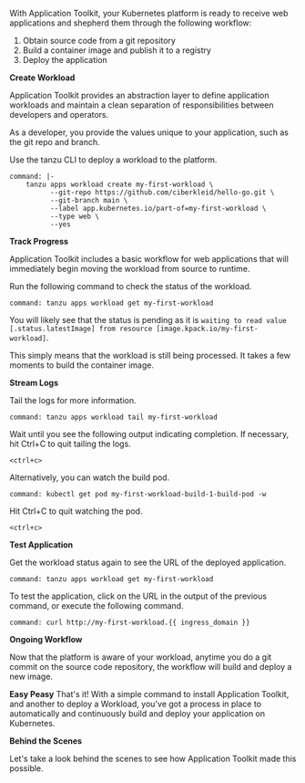 With Application Toolkit, your Kubernetes platform is ready to receive web applications and shepherd them through the following workflow:
1. Obtain source code from a git repository
2. Build a container image and publish it to a registry
3. Deploy the application

**Create Workload**

Application Toolkit provides an abstraction layer to define application workloads and maintain a clean separation of responsibilities between developers and operators.

As a developer, you provide the values unique to your application, such as the git repo and branch.

Use the tanzu CLI to deploy a workload to the platform.
```terminal:execute
command: |-
    tanzu apps workload create my-first-workload \
          --git-repo https://github.com/ciberkleid/hello-go.git \
          --git-branch main \
          --label app.kubernetes.io/part-of=my-first-workload \
          --type web \
          --yes
```

**Track Progress**

Application Toolkit includes a basic workflow for web applications that will immediately begin moving the workload from source to runtime.

Run the following command to check the status of the workload.
```terminal:execute
command: tanzu apps workload get my-first-workload
```

You will likely see that the status is pending as it is `waiting to read value [.status.latestImage] from resource [image.kpack.io/my-first-workload]`.

This simply means that the workload is still being processed.
It takes a few moments to build the container image.

**Stream Logs**

Tail the logs for more information.
```terminal:execute
command: tanzu apps workload tail my-first-workload
```

Wait until you see the following output indicating completion.
If necessary, hit Ctrl+C to quit tailing the logs.
```execute
<ctrl+c>
```

Alternatively, you can watch the build pod.
```terminal:execute
command: kubectl get pod my-first-workload-build-1-build-pod -w
```

Hit Ctrl+C to quit watching the pod.
```execute
<ctrl+c>
```

**Test Application**

Get the workload status again to see the URL of the deployed application.
```terminal:execute
command: tanzu apps workload get my-first-workload
```

To test the application, click on the URL in the output of the previous command, or execute the following command.

```terminal:execute
command: curl http://my-first-workload.{{ ingress_domain }}
```

**Ongoing Workflow**

Now that the platform is aware of your workload, anytime you do a git commit on the source code repository, the workflow will build and deploy a new image.

**Easy Peasy**
That's it! With a simple command to install Application Toolkit, and another to deploy a Workload, you've got a process in place to automatically and continuously build and deploy your application on Kubernetes.

**Behind the Scenes**

Let's take a look behind the scenes to see how Application Toolkit made this possible.
